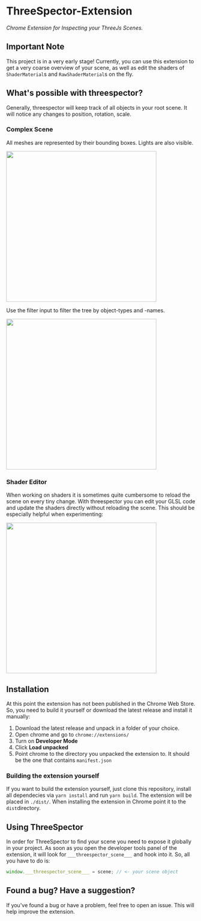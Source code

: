 # ThreeSpector-Extension

*Chrome Extension for Inspecting your ThreeJs Scenes.*

## Important Note

This project is in a very early stage! Currently, you can use this extension to get a very coarse overview of your
scene, as well as edit the shaders of `ShaderMaterial`s and `RawShaderMaterial`s on the fly.

## What's possible with threespector?

Generally, threespector will keep track of all objects
in your root scene. It will notice any changes to position,
rotation, scale.

### Complex Scene

All meshes are represented by their bounding boxes. Lights are also visible.

<a href="https://jonasklein.dev/threespector/example_scene_tree.png" target="_blank">
<img src="https://jonasklein.dev/threespector/example_scene_tree_s.png" width="400" />
</a>

Use the filter input to filter the tree by object-types and -names.

<a href="https://jonasklein.dev/threespector/example_scene_filter.png" target="_blank">
<img src="https://jonasklein.dev/threespector/example_scene_filter_s.png" width="400" />
</a>

### Shader Editor

When working on shaders it is sometimes quite cumbersome to reload the scene on every tiny change. With threespector
you can edit your GLSL code and update the shaders directly without reloading the scene. This should be especially
helpful when experimenting:

<a href="https://jonasklein.dev/threespector/example_shader_edit.png" target="_blank">
<img src="https://jonasklein.dev/threespector/example_shader_edit_s.png" width="400" />
</a>

## Installation

At this point the extension has not been published in the Chrome Web Store. So, you need to build it yourself or
download the latest release and install it manually:

1. Download the latest release and unpack in a folder of your choice.
2. Open chrome and go to `chrome://extensions/`
2. Turn on **Developer Mode**
3. Click **Load unpacked**
4. Point chrome to the directory you unpacked the extension to. It should be the one that contains `manifest.json`

### Building the extension yourself

If you want to build the extension yourself, just clone this repository, install all dependecies via `yarn install`
and run `yarn build`. The extension will be placed in `./dist/`. When installing the extension in Chrome point it to
the `dist`directory.

## Using ThreeSpector

In order for ThreeSpector to find your scene you need to expose it globally in your project. As soon as you open
the developer tools panel of the extension, it will look for `___threespector_scene___` and hook into it. So, all
you have to do is:
```javascript
window.___threespector_scene___ = scene; // <- your scene object
```

## Found a bug? Have a suggestion?

If you've found a bug or have a problem, feel free to open an issue. This will help improve 
the extension. 
